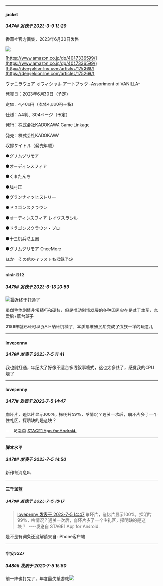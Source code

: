 
*****

####  jacket  
##### 3474#       发表于 2023-3-9 13:29

香草社官方画集，2023年6月30日发售

<img src="https://img.imoutomoe.net/images/2023/03/09/51LjRtvBcML.jpg" referrerpolicy="no-referrer">

[https://www.amazon.co.jp/dp/4047336599/](https://www.amazon.co.jp/dp/4047336599/)
[https://dengekionline.com/articles/175269/](https://dengekionline.com/articles/175269/)

ヴァニラウェア オフィシャル アートブック -Assortment of VANILLA-

発売日：2023年6月30日（予定）

定価：4,400円（本体4,000円＋税)

仕様：A4判、304ページ（予定）

発行：株式会社KADOKAWA Game Linkage

発売：株式会社KADOKAWA

収録タイトル（発売年顺）

●グリムグリモア

●オーディンスフィア

●くまたんち

●胧村正

●グランナイツヒストリー

●ドラゴンズクラウン

●オーディンスフィア レイヴスラシル

●ドラゴンズクラウン・プロ

●十三机兵防卫圏

●グリムグリモア OnceMore

ほか、その他のイラストも収録予定

*****

####  ninini212  
##### 3475#       发表于 2023-6-13 20:59

<img src="https://static.saraba1st.com/image/smiley/face2017/067.png" referrerpolicy="no-referrer">最近终于打通了

虽然整体剧情非常精巧和硬核，但是推动剧情发展的各种因素实在是过于生草，恋爱脑+草台班子

2188年就已经可以强AI+纳米机械了，本质那堆殖民船变成了虫族一样的玩意儿

*****

####  lovepenny  
##### 3476#       发表于 2023-7-5 11:41

我也刚打通，年纪大了好像不适合多线叙事模式，这也太多线了，感觉我的CPU烧了


*****

####  lovepenny  
##### 3477#       发表于 2023-7-5 14:47

崩坏片，追忆片显示100%，探明片99%，啥情况？通关一次后，崩坏片多了一个住礼区，探明缺的是这块？

----发送自 [STAGE1 App for Android.](http://stage1.5j4m.com/?1.37)

*****

####  脚本水平  
##### 3478#       发表于 2023-7-5 14:50

新作有消息吗


*****

####  三千珈蓝  
##### 3479#       发表于 2023-7-5 15:17

<blockquote><a href="httphttps://bbs.saraba1st.com/2b/forum.php?mod=redirect&amp;goto=findpost&amp;pid=61557937&amp;ptid=1847608" target="_blank"> lovepenny 发表于 2023-7-5 14:47</a> 崩坏片，追忆片显示100%，探明片99%，啥情况？通关一次后，崩坏片多了一个住礼区，探明缺的是这块？  ----发送自 STAGE1 App for Android. </blockquote>
是不是有词条还没解锁来自: iPhone客户端


*****

####  华安9527  
##### 3480#       发表于 2023-7-5 15:50

前一阵也打完了，年度最失望游戏<img src="https://static.saraba1st.com/image/smiley/face2017/001.png" referrerpolicy="no-referrer">

